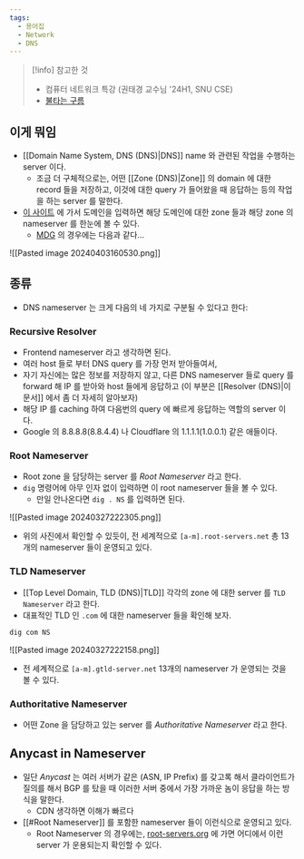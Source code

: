 ```yaml
---
tags:
  - 용어집
  - Network
  - DNS
---
```

> [!info] 참고한 것
> - 컴퓨터 네트워크 특강 (권태경 교수님 '24H1, SNU CSE)
> - [불타는 구름](https://www.cloudflare.com/learning/dns/dns-server-types/)

## 이게 뭐임

- [[Domain Name System, DNS (DNS)|DNS]] name 와 관련된 작업을 수행하는 server 이다.
	- 조금 더 구체적으로는, 어떤 [[Zone (DNS)|Zone]] 의 domain 에 대한 record 들을 저장하고, 이것에 대한 query 가 들어왔을 때 응답하는 등의 작업을 하는 server 를 말한다.
- [이 사이트](https://www.dynu.com/en-US/NetworkTools/Delegation) 에 가서 도메인을 입력하면 해당 도메인에 대한 zone 들과 해당 zone 의 nameserver 를 한눈에 볼 수 있다.
	- [MDG](https://mdg.haeramk.im) 의 경우에는 다음과 같다...

![[Pasted image 20240403160530.png]]



## 종류

- DNS nameserver 는 크게 다음의 네 가지로 구분될 수 있다고 한다:

### Recursive Resolver

- Frontend nameserver 라고 생각하면 된다.
- 여러 host 들로 부터 DNS query 를 가장 먼저 받아들여서,
- 자기 자신에는 많은 정보를 저장하지 않고, 다른 DNS nameserver 들로 query 를 forward 해 IP 를 받아와 host 들에게 응답하고 (이 부분은 [[Resolver (DNS)|이 문서]] 에서 좀 더 자세히 알아보자)
- 해당 IP 를 caching 하여 다음번의 query 에 빠르게 응답하는 역할의 server 이다.
- Google 의 8.8.8.8(8.8.4.4) 나 Cloudflare 의 1.1.1.1(1.0.0.1) 같은 애들이다.

### Root Nameserver

- Root zone 을 담당하는 server 를 *Root Nameserver* 라고 한다.
- `dig` 명령어에 아무 인자 없이 입력하면 이 root nameserver 들을 볼 수 있다.
	- 만일 안나온다면 `dig . NS` 를 입력하면 된다.

![[Pasted image 20240327222305.png]]

- 위의 사진에서 확인할 수 있듯이, 전 세계적으로 `[a-m].root-servers.net` 총 13개의 nameserver 들이 운영되고 있다.

### TLD Nameserver

- [[Top Level Domain, TLD (DNS)|TLD]] 각각의 zone 에 대한 server 를 `TLD Nameserver` 라고 한다.
- 대표적인 TLD 인 `.com` 에 대한 nameserver 들을 확인해 보자.

```bash
dig com NS
```

![[Pasted image 20240327222158.png]]

- 전 세계적으로 `[a-m].gtld-server.net` 13개의 nameserver 가 운영되는 것을 볼 수 있다.

### Authoritative Nameserver

- 어떤 Zone 을 담당하고 있는 server 를 *Authoritative Nameserver* 라고 한다.

## Anycast in Nameserver

- 일단 *Anycast* 는 여러 서버가 같은 (ASN, IP Prefix) 를 갖고록 해서 클라이언트가 질의를 해서 BGP 를 탔을 때 이러한 서버 중에서 가장 가까운 놈이 응답을 하는 방식을 말한다.
	- CDN 생각하면 이해가 빠르다
- [[#Root Nameserver]] 를 포함한 nameserver 들이 이런식으로 운영되고 있다.
	- Root Nameserver 의 경우에는, [root-servers.org](http://root-servers.org) 에 가면 어디에서 이런 server 가 운용되는지 확인할 수 있다.